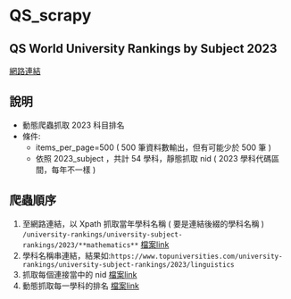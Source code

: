 # QS_scrapy
 
## QS World University Rankings by Subject 2023
[網路連結](https://www.topuniversities.com/subject-rankings/2023?qs_qp=topnav "link")

## 說明
 - 動態爬蟲抓取 2023 科目排名
 - 條件:
   *  items_per_page=500 ( 500 筆資料數輸出，但有可能少於 500 筆 )
   *  依照 2023_subject ，共計 54 學科，靜態抓取 nid  ( 2023 學科代碼區間，每年不一樣 )

## 爬蟲順序
 1. 至網路連結，以 Xpath 抓取當年學科名稱 ( 要是連結後綴的學科名稱 ) `/university-rankings/university-subject-rankings/2023/**mathematics**` [檔案link](https://github.com/choumienmien/QS_scrapy/blob/main/2023_subject.csv "link")
 2. 學科名稱串連結，結果如:`https://www.topuniversities.com/university-rankings/university-subject-rankings/2023/linguistics`
 3. 抓取每個連接當中的 nid [檔案link](https://github.com/choumienmien/QS_scrapy/blob/main/nid.csv "link")
 4. 動態抓取每一學科的排名 [檔案link](https://github.com/choumienmien/QS_scrapy/blob/main/QS.csv "link")

    
